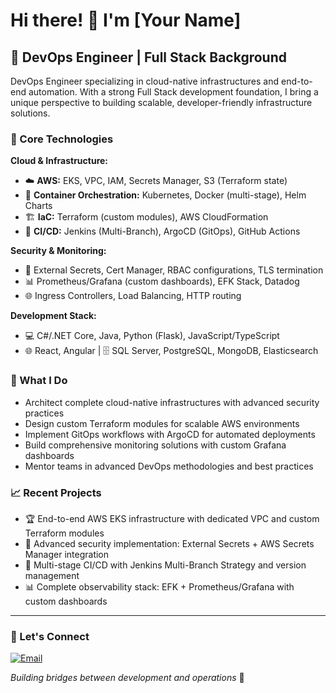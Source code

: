 # Hi there! 👋 I'm [Your Name]

## 🚀 DevOps Engineer | Full Stack Background

DevOps Engineer specializing in cloud-native infrastructures and end-to-end automation. With a strong Full Stack development foundation, I bring a unique perspective to building scalable, developer-friendly infrastructure solutions.

### 🔧 Core Technologies

**Cloud & Infrastructure:**
- ☁️ **AWS:** EKS, VPC, IAM, Secrets Manager, S3 (Terraform state)
- 🐳 **Container Orchestration:** Kubernetes, Docker (multi-stage), Helm Charts
- 🏗️ **IaC:** Terraform (custom modules), AWS CloudFormation
- 🔄 **CI/CD:** Jenkins (Multi-Branch), ArgoCD (GitOps), GitHub Actions

**Security & Monitoring:**
- 🔐 External Secrets, Cert Manager, RBAC configurations, TLS termination
- 📊 Prometheus/Grafana (custom dashboards), EFK Stack, Datadog
- 🌐 Ingress Controllers, Load Balancing, HTTP routing

**Development Stack:**
- 💻 C#/.NET Core, Java, Python (Flask), JavaScript/TypeScript
- 🌐 React, Angular | 🗄️ SQL Server, PostgreSQL, MongoDB, Elasticsearch

### 🌟 What I Do
- Architect complete cloud-native infrastructures with advanced security practices
- Design custom Terraform modules for scalable AWS environments
- Implement GitOps workflows with ArgoCD for automated deployments
- Build comprehensive monitoring solutions with custom Grafana dashboards
- Mentor teams in advanced DevOps methodologies and best practices

### 📈 Recent Projects
- 🏆 End-to-end AWS EKS infrastructure with dedicated VPC and custom Terraform modules
- 🔐 Advanced security implementation: External Secrets + AWS Secrets Manager integration
- 🔧 Multi-stage CI/CD with Jenkins Multi-Branch Strategy and version management
- 📊 Complete observability stack: EFK + Prometheus/Grafana with custom dashboards

---

### 🤝 Let's Connect

[![Email](https://img.shields.io/badge/Email-D14836?style=for-the-badge&logo=gmail&logoColor=white)](mailto:sara.beck.dev@gmail.com)

*Building bridges between development and operations* 🌉

